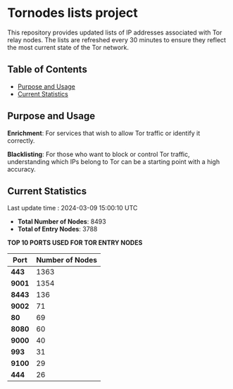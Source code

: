 # Tornodes lists project

This repository provides updated lists of IP addresses associated with Tor relay nodes. The lists are refreshed every 30 minutes to ensure they reflect the most current state of the Tor network.

## Table of Contents

- [Purpose and Usage](#purpose-and-usage)
- [Current Statistics](#current-statistics)


## Purpose and Usage

**Enrichment**: For services that wish to allow Tor traffic or identify it correctly.

**Blacklisting**: For those who want to block or control Tor traffic, understanding which IPs belong to Tor can be a starting point with a high accuracy.

## Current Statistics

Last update time : 2024-03-09 15:00:10 UTC

- **Total Number of Nodes**: 8493
- **Total of Entry Nodes**: 3788

**TOP 10 PORTS USED FOR TOR ENTRY NODES**

| **Port** | **Number of Nodes** |
|------|-----------------|
| **443**   | 1363  |
| **9001**   | 1354  |
| **8443**   | 136  |
| **9002**   | 71  |
| **80**   | 69  |
| **8080**   | 60  |
| **9000**   | 40  |
| **993**   | 31  |
| **9100**   | 29  |
| **444**   | 26  |

